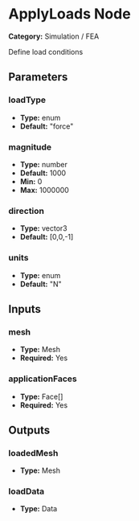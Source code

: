 
# ApplyLoads Node

**Category:** Simulation / FEA

Define load conditions

## Parameters


### loadType
- **Type:** enum
- **Default:** "force"





### magnitude
- **Type:** number
- **Default:** 1000
- **Min:** 0
- **Max:** 1000000



### direction
- **Type:** vector3
- **Default:** [0,0,-1]





### units
- **Type:** enum
- **Default:** "N"





## Inputs


### mesh
- **Type:** Mesh
- **Required:** Yes



### applicationFaces
- **Type:** Face[]
- **Required:** Yes



## Outputs


### loadedMesh
- **Type:** Mesh



### loadData
- **Type:** Data





